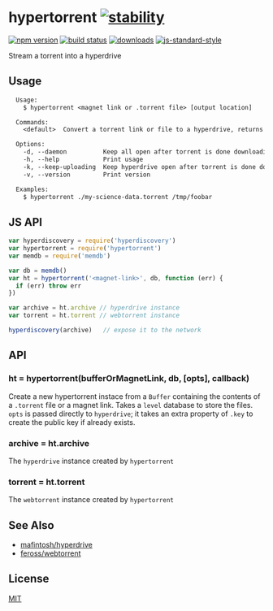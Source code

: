 # hypertorrent [![stability][0]][1]
[![npm version][2]][3] [![build status][4]][5]
[![downloads][8]][9] [![js-standard-style][10]][11]

Stream a torrent into a hyperdrive

## Usage
```txt
  Usage:
    $ hypertorrent <magnet link or .torrent file> [output location]

  Commands:
    <default>  Convert a torrent link or file to a hyperdrive, returns a key

  Options:
    -d, --daemon          Keep all open after torrent is done downloading
    -h, --help            Print usage
    -k, --keep-uploading  Keep hyperdrive open after torrent is done downloading
    -v, --version         Print version

  Examples:
    $ hypertorrent ./my-science-data.torrent /tmp/foobar
```

## JS API
```js
var hyperdiscovery = require('hyperdiscovery')
var hypertorrent = require('hypertorrent')
var memdb = require('memdb')

var db = memdb()
var ht = hypertorrent('<magnet-link>', db, function (err) {
  if (err) throw err
})

var archive = ht.archive // hyperdrive instance
var torrent = ht.torrent // webtorrent instance

hyperdiscovery(archive)   // expose it to the network
```

## API
### ht = hypertorrent(bufferOrMagnetLink, db, [opts], callback)
Create a new hypertorrent instace from a `Buffer` containing the contents of a
`.torrent` file or a magnet link. Takes a `level` database to store the files.
`opts` is passed directly to `hyperdrive`; it takes an extra property of `.key`
to create the public key if already exists.

### archive = ht.archive
The `hyperdrive` instance created by `hypertorrent`

### torrent = ht.torrent
The `webtorrent` instance created by `hypertorrent`

## See Also
- [mafintosh/hyperdrive](https://github.com/mafintosh/hyperdrive)
- [feross/webtorrent](https://github.com/feross/webtorrent)

## License
[MIT](https://tldrlegal.com/license/mit-license)

[0]: https://img.shields.io/badge/stability-experimental-orange.svg?style=flat-square
[1]: https://nodejs.org/api/documentation.html#documentation_stability_index
[2]: https://img.shields.io/npm/v/hypertorrent.svg?style=flat-square
[3]: https://npmjs.org/package/hypertorrent
[4]: https://img.shields.io/travis/yoshuawuyts/hypertorrent/master.svg?style=flat-square
[5]: https://travis-ci.org/yoshuawuyts/hypertorrent
[6]: https://img.shields.io/codecov/c/github/yoshuawuyts/hypertorrent/master.svg?style=flat-square
[7]: https://codecov.io/github/yoshuawuyts/hypertorrent
[8]: http://img.shields.io/npm/dm/hypertorrent.svg?style=flat-square
[9]: https://npmjs.org/package/hypertorrent
[10]: https://img.shields.io/badge/code%20style-standard-brightgreen.svg?style=flat-square
[11]: https://github.com/feross/standard
